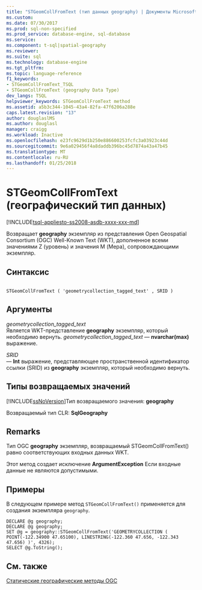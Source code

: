 ```yaml
---
title: "STGeomCollFromText (тип данных geography) | Документы Microsoft"
ms.custom: 
ms.date: 07/30/2017
ms.prod: sql-non-specified
ms.prod_service: database-engine, sql-database
ms.service: 
ms.component: t-sql|spatial-geography
ms.reviewer: 
ms.suite: sql
ms.technology: database-engine
ms.tgt_pltfrm: 
ms.topic: language-reference
f1_keywords:
- STGeomCollFromText_TSQL
- STGeomCollFromText (geography Data Type)
dev_langs: TSQL
helpviewer_keywords: STGeomCollFromText method
ms.assetid: a5b3c344-1045-43a4-82fa-47f6206a288e
caps.latest.revision: "13"
author: douglaslMS
ms.author: douglasl
manager: craigg
ms.workload: Inactive
ms.openlocfilehash: e23fc9629d1b250e886600253fcfc3a03923c44d
ms.sourcegitcommit: 9e6a029456f4a8daddb396bc45d7874a43a47b45
ms.translationtype: MT
ms.contentlocale: ru-RU
ms.lasthandoff: 01/25/2018
---
```

# <a name="stgeomcollfromtext-geography-data-type"></a>STGeomCollFromText (географический тип данных)
[!INCLUDE[tsql-appliesto-ss2008-asdb-xxxx-xxx-md](../../includes/tsql-appliesto-ss2008-asdb-xxxx-xxx-md.md)]

Возвращает **geography** экземпляр из представления Open Geospatial Consortium (OGC) Well-Known Text (WKT), дополненное всеми значениями Z (уровень) и значения M (Мера), сопровождающими экземпляр.
  
## <a name="syntax"></a>Синтаксис  
  
```  
  
STGeomCollFromText ( 'geometrycollection_tagged_text' , SRID )  
```  
  
## <a name="arguments"></a>Аргументы  
 *geometrycollection_tagged_text*  
 Является WKT-представление **geography** экземпляр, который необходимо вернуть. *geometrycollection_tagged_text* — **nvarchar(max)** выражение.  
  
 *SRID*  
 — **Int** выражение, представляющее пространственной идентификатор ссылки (SRID) из **geography** экземпляр, который необходимо вернуть.  
  
## <a name="return-types"></a>Типы возвращаемых значений  
 [!INCLUDE[ssNoVersion](../../includes/ssnoversion-md.md)]Тип возвращаемого значения: **geography**  
  
 Возвращаемый тип CLR: **SqlGeography**  
  
## <a name="remarks"></a>Remarks  
 Тип OGC **geography** экземпляр, возвращаемый STGeomCollFromText() равно соответствующих входных данных WKT.  
  
 Этот метод создает исключение **ArgumentException** Если входные данные не являются допустимыми.  
  
## <a name="examples"></a>Примеры  
 В следующем примере метод `STGeomCollFromText()` применяется для создания экземпляра `geography`.  
  
```  
DECLARE @g geography;  
DECLARE @g geography;  
SET @g = geography::STGeomCollFromText('GEOMETRYCOLLECTION ( POINT(-122.34900 47.65100), LINESTRING(-122.360 47.656, -122.343 47.656) )', 4326);  
SELECT @g.ToString();  
```  
  
## <a name="see-also"></a>См. также  
 [Статические географические методы OGC](../../t-sql/spatial-geography/ogc-static-geography-methods.md)  
  
  
